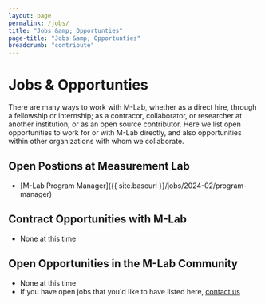 ```yaml
---
layout: page
permalink: /jobs/
title: "Jobs &amp; Opportunties"
page-title: "Jobs &amp; Opportunties"
breadcrumb: "contribute"
---
```


# Jobs &amp; Opportunties

There are many ways to work with M-Lab, whether as a direct hire, through a fellowship or internship; as a contracor, collaborator, or researcher at another institution; or as an open source contributor. Here we list open opportunities to work for or with M-Lab directly, and also opportunities within other organizations with whom we collaborate.

## Open Postions at Measurement Lab

* [M-Lab Program Manager]({{ site.baseurl }}/jobs/2024-02/program-manager)

## Contract Opportunities with M-Lab

* None at this time

## Open Opportunities in the M-Lab Community

* None at this time
* If you have open jobs that you'd like to have listed here, [contact us](mailto:contact@measurementlab.net)
